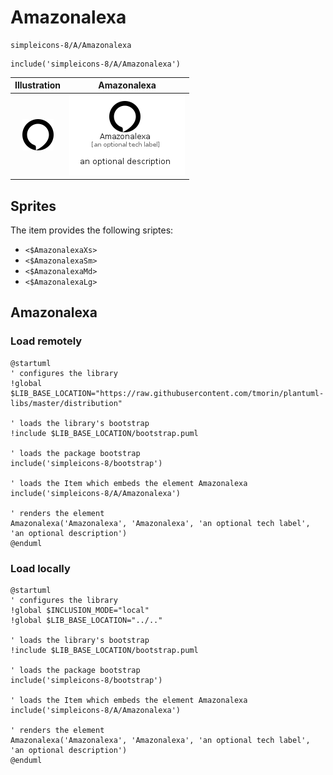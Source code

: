 # Amazonalexa


```text
simpleicons-8/A/Amazonalexa
```

```text
include('simpleicons-8/A/Amazonalexa')
```



| Illustration | Amazonalexa |
| :---: | :---: |
| ![illustration for Illustration](../../simpleicons-8/A/Amazonalexa.png) | ![illustration for Amazonalexa](../../simpleicons-8/A/Amazonalexa.Local.png) |



## Sprites
The item provides the following sriptes:

- `<$AmazonalexaXs>`
- `<$AmazonalexaSm>`
- `<$AmazonalexaMd>`
- `<$AmazonalexaLg>`





## Amazonalexa

### Load remotely
```plantuml
@startuml
' configures the library
!global $LIB_BASE_LOCATION="https://raw.githubusercontent.com/tmorin/plantuml-libs/master/distribution"

' loads the library's bootstrap
!include $LIB_BASE_LOCATION/bootstrap.puml

' loads the package bootstrap
include('simpleicons-8/bootstrap')

' loads the Item which embeds the element Amazonalexa
include('simpleicons-8/A/Amazonalexa')

' renders the element
Amazonalexa('Amazonalexa', 'Amazonalexa', 'an optional tech label', 'an optional description')
@enduml
```

### Load locally
```plantuml
@startuml
' configures the library
!global $INCLUSION_MODE="local"
!global $LIB_BASE_LOCATION="../.."

' loads the library's bootstrap
!include $LIB_BASE_LOCATION/bootstrap.puml

' loads the package bootstrap
include('simpleicons-8/bootstrap')

' loads the Item which embeds the element Amazonalexa
include('simpleicons-8/A/Amazonalexa')

' renders the element
Amazonalexa('Amazonalexa', 'Amazonalexa', 'an optional tech label', 'an optional description')
@enduml
```

